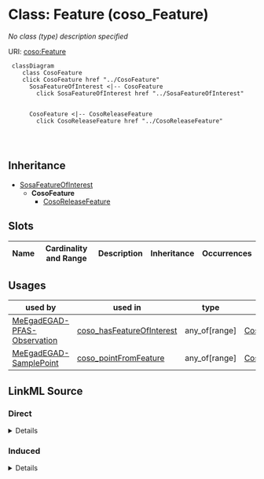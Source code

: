 

# Class: Feature (coso_Feature)


_No class (type) description specified_







URI: [coso:Feature](http://w3id.org/coso/v1/contaminoso#Feature)






```mermaid
 classDiagram
    class CosoFeature
    click CosoFeature href "../CosoFeature"
      SosaFeatureOfInterest <|-- CosoFeature
        click SosaFeatureOfInterest href "../SosaFeatureOfInterest"
      

      CosoFeature <|-- CosoReleaseFeature
        click CosoReleaseFeature href "../CosoReleaseFeature"
      
      
      
```





## Inheritance
* [SosaFeatureOfInterest](../classes/SosaFeatureOfInterest.md)
    * **CosoFeature**
        * [CosoReleaseFeature](../classes/CosoReleaseFeature.md)



## Slots

| Name | Cardinality and Range | Description | Inheritance | Occurrences |
| ---  | --- | --- | --- | --- |





## Usages

| used by | used in | type | used |
| ---  | --- | --- | --- |
| [MeEgadEGAD-PFAS-Observation](../classes/MeEgadEGAD-PFAS-Observation.md) | [coso_hasFeatureOfInterest](../slots/coso_hasFeatureOfInterest.md) | any_of[range] | [CosoFeature](../classes/CosoFeature.md) |
| [MeEgadEGAD-SamplePoint](../classes/MeEgadEGAD-SamplePoint.md) | [coso_pointFromFeature](../slots/coso_pointFromFeature.md) | any_of[range] | [CosoFeature](../classes/CosoFeature.md) |











## LinkML Source

<!-- TODO: investigate https://stackoverflow.com/questions/37606292/how-to-create-tabbed-code-blocks-in-mkdocs-or-sphinx -->

### Direct

<details>

```yaml
name: coso_Feature
conforms_to: No schema conformance document specified
description: No class (type) description specified
title: Feature
from_schema: sawgraph-kg
rank: 1000
is_a: sosa_FeatureOfInterest
class_uri: coso:Feature

```
</details>

### Induced

<details>

```yaml
name: coso_Feature
conforms_to: No schema conformance document specified
description: No class (type) description specified
title: Feature
from_schema: sawgraph-kg
rank: 1000
is_a: sosa_FeatureOfInterest
class_uri: coso:Feature

```
</details>